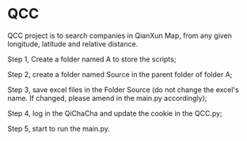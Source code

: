 # QCC

QCC project is to search companies in QianXun Map, from any given longitude, latitude and relative distance. 

Step 1, Create a folder named A to store the scripts;

Step 2, create a folder named Source in the parent folder of folder A;

Step 3, save excel files in the Folder Source (do not change the excel's name. If changed, please amend in the main.py accordingly); 

Step 4, log in the QiChaCha and update the cookie in the QCC.py;

Step 5, start to run the main.py.
